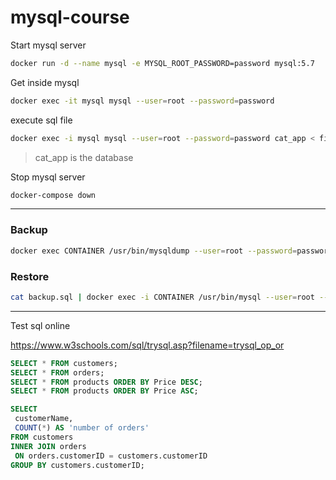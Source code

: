 # mysql-course

Start mysql server
```bash
docker run -d --name mysql -e MYSQL_ROOT_PASSWORD=password mysql:5.7
```

Get inside mysql 
```bash
docker exec -it mysql mysql --user=root --password=password
```

execute sql file
```bash
docker exec -i mysql mysql --user=root --password=password cat_app < first_file.sql
```
> cat_app is the database 

Stop mysql server
```bash
docker-compose down
```
---

### Backup
```bash
docker exec CONTAINER /usr/bin/mysqldump --user=root --password=password DATABASE > backup.sql
```

### Restore
```bash
cat backup.sql | docker exec -i CONTAINER /usr/bin/mysql --user=root --password=password DATABASE
```
---

Test sql online

https://www.w3schools.com/sql/trysql.asp?filename=trysql_op_or

```sql
SELECT * FROM customers;
SELECT * FROM orders;
SELECT * FROM products ORDER BY Price DESC;
SELECT * FROM products ORDER BY Price ASC;
```
```sql
SELECT 
 customerName,
 COUNT(*) AS 'number of orders'
FROM customers
INNER JOIN orders
 ON orders.customerID = customers.customerID
GROUP BY customers.customerID;
```
